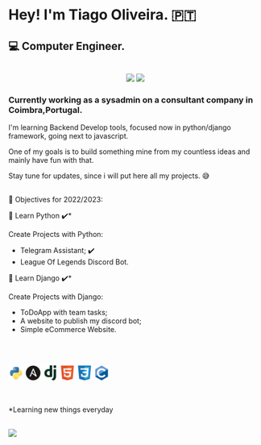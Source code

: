 # Hey! I'm Tiago Oliveira. 🇵🇹

## 💻 Computer Engineer.
<br>
<div align="center">
<img height="180em" src="https://github-readme-stats.vercel.app/api?username=TiagoOliveiraa&show_icons=true&theme=dark&include_all_commits=true&count_private=true"/>
<img height="180em" src="https://github-readme-stats.vercel.app/api/top-langs/?username=TiagoOliveiraa&layout=compact&langs_count=7&theme=dark"/>
</div>
 
### Currently working as a sysadmin on a consultant company in Coimbra,Portugal.

I'm learning Backend Develop tools, focused now in python/django framework, going next to javascript.

One of my goals is to build something mine from my countless ideas and mainly have fun with that.

Stay tune for updates, since i will put here all my projects. 😅

##

🏁 Objectives for 2022/2023:

🐍 Learn Python ✔️*

Create Projects with Python:
 - Telegram Assistant; ✔️
 - League Of Legends Discord Bot.

🦎 Learn Django ✔️*

Create Projects with Django:
 - ToDoApp with team tasks; 
 - A website to publish my discord bot;
 - Simple eCommerce Website.

##

<div style="display: inline_block">
 <br>
 <br>
 <img widht="30" height="30" src="https://raw.githubusercontent.com/devicons/devicon/master/icons/python/python-original.svg">
 <img widht="30" height="30" src="https://raw.githubusercontent.com/devicons/devicon/master/icons/ansible/ansible-original.svg">
 <img widht="30" height="30" src="https://github.com/devicons/devicon/blob/1119b9f84c0290e0f0b38982099a2bd027a48bf1/icons/django/django-plain.svg">
 <img widht="30" height="30" src="https://github.com/devicons/devicon/blob/1119b9f84c0290e0f0b38982099a2bd027a48bf1/icons/html5/html5-original.svg">
 <img widht="30" height="30" src="https://github.com/devicons/devicon/blob/1119b9f84c0290e0f0b38982099a2bd027a48bf1/icons/css3/css3-original.svg">
 <img widht="30" height="30" src="https://github.com/devicons/devicon/blob/1119b9f84c0290e0f0b38982099a2bd027a48bf1/icons/c/c-original.svg">
 <br>
 <br>
</div>


##

 \*Learning new things everyday
 
 ##
 
 <a href="https://www.linkedin.com/in/oliveirafilipetiago/" target="_blank"><img src="https://img.shields.io/badge/-LinkedIn-%230077B5?style=for-the-badge&logo=linkedin&logoColor=white" target="_blank"></a> 
